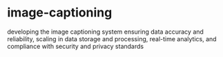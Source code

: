 # image-captioning
developing the image captioning system ensuring data accuracy and reliability, scaling in data storage and processing, real-time analytics, and compliance with security and privacy standards
